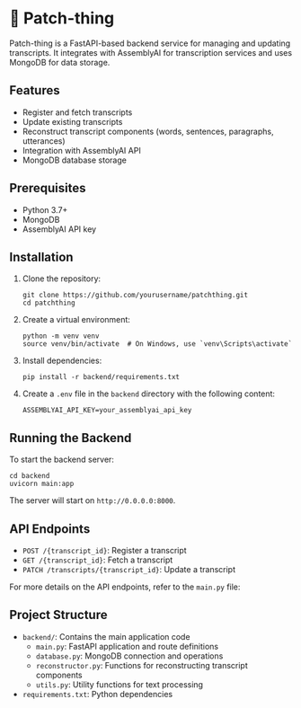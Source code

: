 # 🧩 Patch-thing

Patch-thing is a FastAPI-based backend service for managing and updating transcripts. It integrates with AssemblyAI for transcription services and uses MongoDB for data storage.

## Features

- Register and fetch transcripts
- Update existing transcripts
- Reconstruct transcript components (words, sentences, paragraphs, utterances)
- Integration with AssemblyAI API
- MongoDB database storage

## Prerequisites

- Python 3.7+
- MongoDB
- AssemblyAI API key

## Installation

1. Clone the repository:
   ```
   git clone https://github.com/yourusername/patchthing.git
   cd patchthing
   ```

2. Create a virtual environment:
   ```
   python -m venv venv
   source venv/bin/activate  # On Windows, use `venv\Scripts\activate`
   ```

3. Install dependencies:
   ```
   pip install -r backend/requirements.txt
   ```

4. Create a `.env` file in the `backend` directory with the following content:
   ```
   ASSEMBLYAI_API_KEY=your_assemblyai_api_key
   ```

## Running the Backend

To start the backend server:

```
cd backend
uvicorn main:app 
```

The server will start on `http://0.0.0.0:8000`.

## API Endpoints

- `POST /{transcript_id}`: Register a transcript
- `GET /{transcript_id}`: Fetch a transcript
- `PATCH /transcripts/{transcript_id}`: Update a transcript

For more details on the API endpoints, refer to the `main.py` file:

## Project Structure

- `backend/`: Contains the main application code
  - `main.py`: FastAPI application and route definitions
  - `database.py`: MongoDB connection and operations
  - `reconstructor.py`: Functions for reconstructing transcript components
  - `utils.py`: Utility functions for text processing
- `requirements.txt`: Python dependencies


